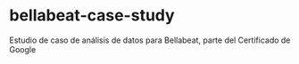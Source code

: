 # bellabeat-case-study
Estudio de caso de análisis de datos para Bellabeat, parte del Certificado de Google
